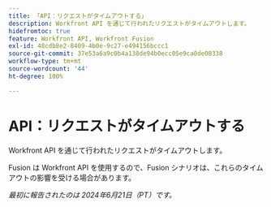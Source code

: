 ```yaml
---
title: 「API：リクエストがタイムアウトする」
description: Workfront API を通じて行われたリクエストがタイムアウトします。
hidefromtoc: true
feature: Workfront API, Workfront Fusion
exl-id: 48cdb8e2-8409-4b0e-9c27-e494156bccc1
source-git-commit: 37e53a6a9c0b4a138de94b0ecc05e9ca0de08338
workflow-type: tm+mt
source-wordcount: '44'
ht-degree: 100%

---
```


# API：リクエストがタイムアウトする


<!--
>[!NOTE]
>
>This article was fixed on October 9, 2024.
-->

Workfront API を通じて行われたリクエストがタイムアウトします。

Fusion は Workfront API を使用するので、Fusion シナリオは、これらのタイムアウトの影響を受ける場合があります。

_最初に報告されたのは 2024年6月21日（PT）です。_
